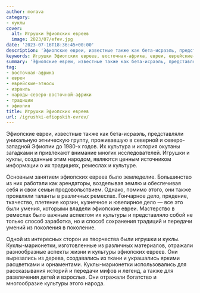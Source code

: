 ```yaml
---
author: morava
category:
- куклы
cover:
  alt: Игрушки Эфиопских евреев
  image: 2023/07/efev.jpg
date: '2023-07-16T18:36:45+00:00'
description: 'Эфиопские евреи, известные также как бета-исраэль, представляли уникальную этническую группу, проживавшую в северной и северо-западной Эфиопии до 1980-х...'
keywords: Игрушки Эфиопских евреев, восточная-африка, евреи, еврейские-этносы, израиль, народы-северо-восточной-африки, традиции, эфиопия, куклы, также, ремеслах, культуры, эфиопские, игрушки, эфиопских, евреев, различных, дело, способ, передачи, марионетки, отражали
summary: 'Эфиопские евреи, известные также как бета-исраэль, представляли уникальную этническую группу, проживавшую в северной и северо-западной Эфиопии до 1980-х...'
tag:
- восточная-африка
- евреи
- еврейские-этносы
- израиль
- народы-северо-восточной-африки
- традиции
- эфиопия
title: Игрушки Эфиопских евреев
url: /igrushki-efiopskih-evrev/
---
```


Эфиопские евреи, известные также как бета-исраэль, представляли уникальную этническую группу, проживавшую в северной и северо-западной Эфиопии до 1980-х годов. Их культура и история окутаны загадками и привлекают внимание многих исследователей. Игрушки и куклы, созданные этим народом, являются ценным источником информации о их традициях, ремеслах и культуре.

Основным занятием эфиопских евреев было земледелие. Большинство из них работали как арендаторы, возделывая землю и обеспечивая себя и свои семьи продовольствием. Однако, помимо этого, они также проявляли таланты в различных ремеслах. Гончарное дело, прядение, ткачество, плетение корзин, кузнечное и ювелирное дело — все это были умения, которыми владели эфиопские евреи. Мастерство в ремеслах было важным аспектом их культуры и представляло собой не только способ заработка, но и способ сохранения традиций и передачи умений из поколения в поколение.

Одной из интересных сторон их творчества были игрушки и куклы. Куклы-марионетки, изготовленные из различных материалов, отражали разнообразные аспекты жизни и культуры эфиопских евреев. Они вырезались из дерева, создавались из ткани и украшались яркими расцветками и орнаментами. Куклы-марионетки использовались для рассказывания историй и передачи мифов и легенд, а также для развлечения детей и взрослых. Они отражали богатство и многообразие культуры этого народа.